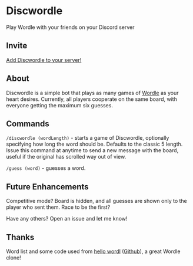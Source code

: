 # Discwordle
Play Wordle with your friends on your Discord server

## Invite
[Add Discwordle to your server!](https://discord.com/api/oauth2/authorize?client_id=929196686243397672&permissions=2048&scope=bot%20applications.commands)

## About
Discwordle is a simple bot that plays as many games of [Wordle](https://www.powerlanguage.co.uk/wordle/) as your heart desires. Currently, all players cooperate on the same board, with everyone getting the maximum six guesses.

## Commands

`/discwordle (wordLength)` - starts a game of Discwordle, optionally specifying how long the word should be. Defaults to the classic 5 length. Issue this command at anytime to send a new message with the board, useful if the original has scrolled way out of view.

`/guess (word)` - guesses a word.

## Future Enhancements

Competitive mode? Board is hidden, and all guesses are shown only to the player who sent them. Race to be the first?

Have any others? Open an issue and let me know!

## Thanks

Word list and some code used from [hello wordl](http://foldr.moe/hello-wordl/) ([Github](https://github.com/lynn/hello-wordl)), a great Wordle clone!